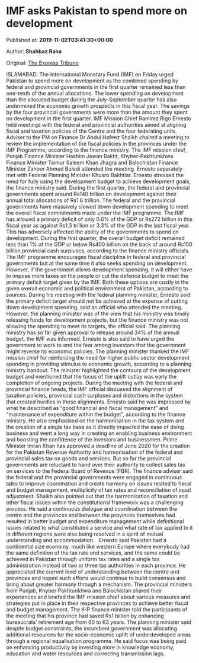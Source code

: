
# IMF asks Pakistan to spend more on development

Published at: **2019-11-02T03:41:30+00:00**

Author: **Shahbaz Rana**

Original: [The Express Tribune](https://tribune.com.pk/story/2091908/2-imf-asks-pakistan-spend-development/)

ISLAMABAD: The International Monetary Fund (IMF) on Friday urged Pakistan to spend more on development as the combined spending by federal and provincial governments in the first quarter remained less than one-tenth of the annual allocations.
The lower spending on development than the allocated budget during the July-September quarter has also undermined the economic growth prospects in this fiscal year.
The savings by the four provincial governments were more than the amount they spent on development in the first quarter.
IMF Mission Chief Ramirez Rigo Ernesto held meetings with the federal and provincial authorities aimed at aligning fiscal and taxation policies of the Centre and the four federating units.
Adviser to the PM on Finance Dr Abdul Hafeez Shaikh chaired a meeting to review the implementation of the fiscal policies in the provinces under the IMF Programme, according to the finance ministry.
The IMF mission chief, Punjab Finance Minister Hashim Jawan Bakht, Khyber-Pakhtunkhwa Finance Minister Taimur Saleem Khan Jhagra and Balochistan Finance Minister Zahoor Ahmed Buledi attended the meeting. Ernesto separately met with Federal Planning Minister Khusro Bakhtiar.
Ernesto stressed the need for fully using the development budget to achieve development goals, the finance ministry said.
During the first quarter, the federal and provincial governments spent around Rs140 billion on development against their annual total allocations of Rs1.6 trillion.
The federal and the provincial governments have massively slowed down development spending to meet the overall fiscal commitments made under the IMF programme.
The IMF has allowed a primary deficit of only 0.6% of the GDP or Rs272 billion in this fiscal year as against Rs1.3 trillion or 3.3% of the GDP in the last fiscal year.
This has adversely affected the ability of the governments to spend on development.
During the first quarter, the overall budget deficit remained less than 1% of the GDP or below Rs400 billion on the back of around Rs150 billion provincial cash surpluses, according to the finance ministry officials. The IMF programme encourages fiscal discipline in federal and provincial governments but at the same time it also seeks spending on development.
However, if the government allows development spending, it will either have to impose more taxes on the people or cut the defence budget to meet the primary deficit target given by the IMF.
Both these options are costly in the given overall economic and political environment of Pakistan, according to sources.
During his meeting with the federal planning minister, Ernesto said the primary deficit target should not be achieved at the expense of cutting down development spending, said an official who attended the meeting.
However, the planning minister was of the view that his ministry was timely releasing funds for development projects, but the finance ministry was not allowing the spending to meet its targets, the official said.
The planning ministry has so far given approval to release around 34% of the annual budget, the IMF was informed.
Ernesto is also said to have urged the government to work to end the fear among investors that the government might reverse its economic policies.
The planning minister thanked the IMF mission chief for reinforcing the need for higher public sector development spending in providing stimulus to economic growth, according to a planning ministry handout. The minister highlighted the contours of the development budget and mentioned that the focus of the uplift outlay was early the completion of ongoing projects.
During the meeting with the federal and provincial finance heads, the IMF official discussed the alignment of taxation policies, provincial cash surpluses and distortions in the system that created hurdles in these alignments.
Ernesto said he was impressed by what he described as “good financial and fiscal management” and “maintenance of expenditure within the budget”, according to the finance ministry.
He also emphasised on the harmonisation in the tax system and the creation of a single tax base as it directly impacted the ease of doing business and went a long way in creating an enabling business environment and boosting the confidence of the investors and businessmen.
Prime Minister Imran Khan has approved a deadline of June 2020 for the creation for the Pakistan Revenue Authority and harmonisation of the federal and provincial sales tax on goods and services.
But so far the provincial governments are reluctant to hand over their authority to collect sales tax on services to the Federal Board of Revenue (FBR).
The finance adviser said the federal and the provincial governments were engaged in continuous talks to improve coordination and create harmony on issues related to fiscal and budget management, multiplicity of tax rates and reconciliation of input adjustment.
Shaikh also pointed out that the harmonisation of taxation and other fiscal issues within the constitutional framework was a challenging process.
He said a continuous dialogue and coordination between the centre and the provinces and between the provinces themselves had resulted in better budget and expenditure management while definitional issues related to what constituted a service and what rate of tax applied to it in different regions were also being resolved in a spirit of mutual understanding and accommodation.
 
Ernesto said Pakistan had a continental size economy, much like western Europe where everybody had the same definition of the tax rate and services, and the same could be achieved in Pakistan through uniform tax rates and a single tax administration instead of two or three tax authorities in each province.
He appreciated the current level of understanding between the centre and provinces and hoped such efforts would continue to build consensus and bring about greater harmony through a mechanism.
The provincial ministers from Punjab, Khyber Pakhtunkhwa and Balochistan shared their experiences and briefed the IMF mission chief about various measures and strategies put in place in their respective provinces to achieve better fiscal and budget management.
The K-P finance minister told the participants of the meeting that his province had saved Rs1 billion by enhancing bureaucrats’ retirement age from 60 to 63 years.
The planning minister said despite budget constraints, the incumbent government was allocating additional resources for the socio-economic uplift of underdeveloped areas through a regional equalisation programme. He said focus was being paid on enhancing productivity by investing more in knowledge economy, education and water resources and correcting transmission lags.
